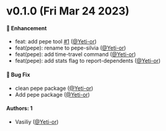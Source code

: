 # v0.1.0 (Fri Mar 24 2023)

#### 🚀 Enhancement

- feat: add pepe tool [#1](https://github.com/salute-developers/plasma-tools/pull/1) ([@Yeti-or](https://github.com/Yeti-or))
- feat(pepe): rename to pepe-silvia ([@Yeti-or](https://github.com/Yeti-or))
- feat(pepe): add time-travel command ([@Yeti-or](https://github.com/Yeti-or))
- feat(pepe): add stats flag to report-dependents ([@Yeti-or](https://github.com/Yeti-or))

#### 🐛 Bug Fix

- clean pepe package ([@Yeti-or](https://github.com/Yeti-or))
- Add pepe package ([@Yeti-or](https://github.com/Yeti-or))

#### Authors: 1

- Vasiliy ([@Yeti-or](https://github.com/Yeti-or))
